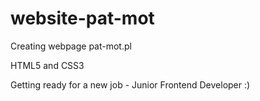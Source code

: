 # website-pat-mot
Creating webpage pat-mot.pl

HTML5 and CSS3

Getting ready for a new job - Junior Frontend Developer :)
